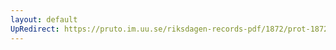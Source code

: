 ```yaml
---
layout: default
UpRedirect: https://pruto.im.uu.se/riksdagen-records-pdf/1872/prot-1872--ak--221/prot-1872--ak--221_096.pdf
---
```

